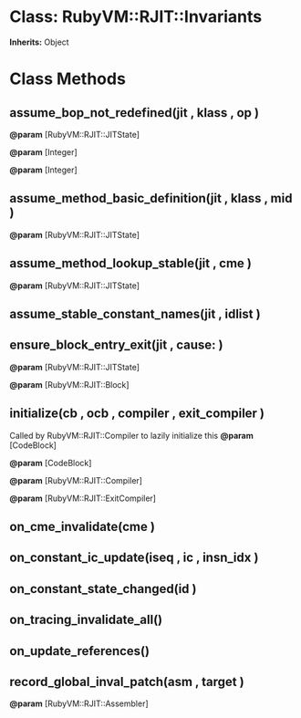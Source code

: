 # Class: RubyVM::RJIT::Invariants
**Inherits:** Object
    



# Class Methods
## assume_bop_not_redefined(jit , klass , op ) [](#method-c-assume_bop_not_redefined)
**@param** [RubyVM::RJIT::JITState] 

**@param** [Integer] 

**@param** [Integer] 

## assume_method_basic_definition(jit , klass , mid ) [](#method-c-assume_method_basic_definition)
**@param** [RubyVM::RJIT::JITState] 

## assume_method_lookup_stable(jit , cme ) [](#method-c-assume_method_lookup_stable)
**@param** [RubyVM::RJIT::JITState] 

## assume_stable_constant_names(jit , idlist ) [](#method-c-assume_stable_constant_names)
## ensure_block_entry_exit(jit , cause: ) [](#method-c-ensure_block_entry_exit)
**@param** [RubyVM::RJIT::JITState] 

**@param** [RubyVM::RJIT::Block] 

## initialize(cb , ocb , compiler , exit_compiler ) [](#method-c-initialize)
Called by RubyVM::RJIT::Compiler to lazily initialize this
**@param** [CodeBlock] 

**@param** [CodeBlock] 

**@param** [RubyVM::RJIT::Compiler] 

**@param** [RubyVM::RJIT::ExitCompiler] 

## on_cme_invalidate(cme ) [](#method-c-on_cme_invalidate)
## on_constant_ic_update(iseq , ic , insn_idx ) [](#method-c-on_constant_ic_update)
## on_constant_state_changed(id ) [](#method-c-on_constant_state_changed)
## on_tracing_invalidate_all() [](#method-c-on_tracing_invalidate_all)
## on_update_references() [](#method-c-on_update_references)
## record_global_inval_patch(asm , target ) [](#method-c-record_global_inval_patch)
**@param** [RubyVM::RJIT::Assembler] 


